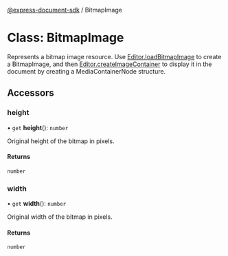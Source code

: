 [@express-document-sdk](../overview.md) / BitmapImage

# Class: BitmapImage

Represents a bitmap image resource. Use [Editor.loadBitmapImage](editor.md#loadbitmapimage) to create a BitmapImage, and then [Editor.createImageContainer](editor.md#createimagecontainer)
to display it in the document by creating a MediaContainerNode structure.

## Accessors

### height

• `get` **height**(): `number`

Original height of the bitmap in pixels.

#### Returns

`number`

<HorizontalLine />

### width

• `get` **width**(): `number`

Original width of the bitmap in pixels.

#### Returns

`number`
